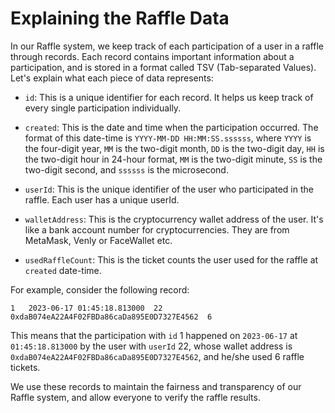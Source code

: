 # Explaining the Raffle Data

In our Raffle system, we keep track of each participation of a user in a raffle through records. Each record contains important information about a participation, and is stored in a format called TSV (Tab-separated Values). Let's explain what each piece of data represents:

- `id`: This is a unique identifier for each record. It helps us keep track of every single participation individually.

- `created`: This is the date and time when the participation occurred. The format of this date-time is `YYYY-MM-DD HH:MM:SS.ssssss`, where `YYYY` is the four-digit year, `MM` is the two-digit month, `DD` is the two-digit day, `HH` is the two-digit hour in 24-hour format, `MM` is the two-digit minute, `SS` is the two-digit second, and `ssssss` is the microsecond.

- `userId`: This is the unique identifier of the user who participated in the raffle. Each user has a unique userId.

- `walletAddress`: This is the cryptocurrency wallet address of the user. It's like a bank account number for cryptocurrencies. They are from MetaMask, Venly or FaceWallet etc.

- `usedRaffleCount`: This is the ticket counts the user used for the raffle at `created` date-time. 

For example, consider the following record:

```
1	2023-06-17 01:45:18.813000	22	0xdaB074eA22A4F02FBDa86caDa895E0D7327E4562	6
```

This means that the participation with `id` 1 happened on `2023-06-17` at `01:45:18.813000` by the user with `userId` 22, whose wallet address is `0xdaB074eA22A4F02FBDa86caDa895E0D7327E4562`, and he/she used 6 raffle tickets.

We use these records to maintain the fairness and transparency of our Raffle system, and allow everyone to verify the raffle results.